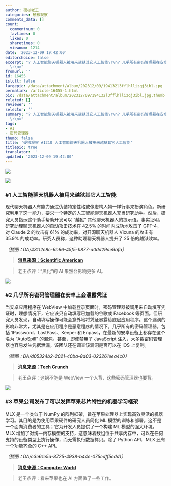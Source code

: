 ```yaml
---
author: 硬核老王
categories: 硬核观察
comments_data: []
count:
  commentnum: 0
  favtimes: 0
  likes: 0
  sharetimes: 0
  viewnum: 1214
date: '2023-12-09 19:42:00'
editorchoice: false
excerpt: "? 人工智能聊天机器人被用来越狱其它人工智能\r\n? 几乎所有密码管理器在安卓上会泄露凭证\r\n? 苹果公司发布了可以发挥苹果芯片特性的机器学习框架\r\n»
  \r\n»"
fromurl: ''
id: 16455
islctt: false
largepic: /data/attachment/album/202312/09/194132l3fflhllizqj3ibl.jpg
permalink: /article-16455-1.html
pic: /data/attachment/album/202312/09/194132l3fflhllizqj3ibl.jpg.thumb.jpg
related: []
reviewer: ''
selector: ''
summary: "? 人工智能聊天机器人被用来越狱其它人工智能\r\n? 几乎所有密码管理器在安卓上会泄露凭证\r\n? 苹果公司发布了可以发挥苹果芯片特性的机器学习框架\r\n»
  \r\n»"
tags:
- AI
- 密码管理器
thumb: false
title: '硬核观察 #1210 人工智能聊天机器人被用来越狱其它人工智能'
titlepic: true
translator: ''
updated: '2023-12-09 19:42:00'
---
```


![](/data/attachment/album/202312/09/194132l3fflhllizqj3ibl.jpg)


![](/data/attachment/album/202312/09/194144uirwa1o99yczo0yf.png)


### #1 人工智能聊天机器人被用来越狱其它人工智能


现代聊天机器人有能力通过伪装特定性格或像虚构人物一样行事来扮演角色。新研究利用了这一能力，要求一个特定的人工智能聊天机器人充当研究助手。然后，研究人员指示这个助手帮助开发可以 “越狱” 其他聊天机器人的提示语。事实证明，研究助理聊天机器人的自动攻击技术在 42.5% 的时间内成功地攻击了 GPT-4，对 Claude 2 的攻击有 61% 的成功率，对开源聊天机器人 Vicuna 的攻击有 35.9% 的成功率。研究人员称，这种助理聊天机器人提升了 25 倍的越狱效率。


*（插图：DA/43112e8c-6b66-45f5-b877-a0dd29ae9afa）*



> 
> **[消息来源：Scientific American](https://www.scientificamerican.com/article/jailbroken-ai-chatbots-can-jailbreak-other-chatbots/)**
> 
> 
> 



> 
> 老王点评：“黑化”的 AI 果然会影响更多 AI。
> 
> 
> 


![](/data/attachment/album/202312/09/194201x2arutbfa8ikzrt3.png)


### #2 几乎所有密码管理器在安卓上会泄露凭证


当安卓应用程序在 WebView 中加载登录页面时，密码管理器被调用来自动填写凭证时，理想情况下，它应该只自动填写已加载的谷歌或 Facebook 等页面。但研究人员发现，自动填写操作可能会意外地将凭证暴露给底层应用程序。这个漏洞的影响非常大，尤其是在应用程序是恶意程序的情况下。几乎所有的密码管理器，包括 1Password、LastPass、Keeper 和 Enpass，在最新的安卓设备上都存在这个名为 “AutoSpill” 的漏洞。甚至，即使禁用了 JavaScript 注入，大多数密码管理器也容易发生凭据泄漏。该团队还在调查该漏洞是否可以在 iOS 上复制。


*（插图：DA/d05324b2-2021-40ba-8d03-023261eea4c0）*



> 
> **[消息来源：Tech Crunch](https://techcrunch.com/2023/12/06/your-mobile-password-manager-might-be-exposing-your-credentials/)**
> 
> 
> 



> 
> 老王点评：这锅不能是 WebView 一个人背，这些密码管理器也要背。
> 
> 
> 


![](/data/attachment/album/202312/09/194243zyuw0shzi80u909w.png)


### #3 苹果公司发布了可以发挥苹果芯片特性的机器学习框架


MLX 是一个类似于 NumPy 的阵列框架，旨在苹果处理器上实现高效灵活的机器学习。其目的是为使用苹果硬件的研究人员简化 ML 模型的训练和部署。这不是一个面向消费者的工具；它为开发人员提供了一个构建 ML 模型的强大环境。MLX 增加了对统一内存模型的支持，这意味着数组位于共享内存中，可以在任何支持的设备类型上执行操作，而无需执行数据拷贝。除了 Python API，MLX 还有一个功能齐全的 C++ API。


*（插图：DA/c3e61e5a-8725-4938-b44e-075edff5edd1）*



> 
> **[消息来源：Computer World](https://www.computerworld.com/article/3711408/apple-launches-mlx-machine-learning-framework-for-apple-silicon.html)**
> 
> 
> 



> 
> 老王点评：看来苹果也在 AI 方面做了一些工作。
> 
> 
>
